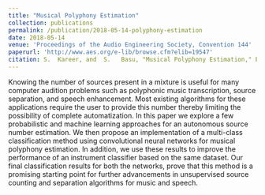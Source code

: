 ```yaml
---
title: "Musical Polyphony Estimation"
collection: publications
permalink: /publication/2018-05-14-polyphony-estimation
date: 2018-05-14
venue: 'Proceedings of the Audio Engineering Society, Convention 144'
paperurl: 'http://www.aes.org/e-lib/browse.cfm?elib=19547'
citation: S.  Kareer, and  S.   Basu, "Musical Polyphony Estimation," Engineering Brief 434, (2018 May.)'
---
```

Knowing the number of sources present in a mixture is useful for many computer audition problems such as polyphonic music transcription, source separation, and speech enhancement. Most existing algorithms for these applications require the user to provide this number thereby limiting the possibility of complete automatization. In this paper we explore a few probabilistic and machine learning approaches for an autonomous source number estimation. We then propose an implementation of a multi-class classification method using convolutional neural networks for musical polyphony estimation. In addition, we use these results to improve the performance of an instrument classifier based on the same dataset. Our final classification results for both the networks, prove that this method is a promising starting point for further advancements in unsupervised source counting and separation algorithms for music and speech.
